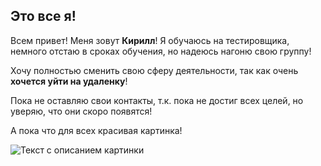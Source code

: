 ## Это все я! #

Всем привет! Меня зовут **Кирилл**! Я обучаюсь на тестировщика, немного отстаю в сроках обучения, но надеюсь нагоню свою группу! 

Хочу полностью сменить свою сферу деятельности, так как очень **хочется уйти на удаленку**! 

Пока не оставляю свои контакты, т.к. пока не достиг всех целей, но уверяю, что они скоро появятся!

А пока что для всех красивая картинка!

![Текст с описанием картинки](https://picsum.photos/800/600)



